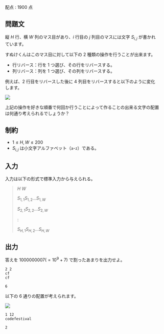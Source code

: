 配点 : $1900$ 点

## 問題文

縦 $H$ 行、横 $W$ 列のマス目があり、$i$ 行目の $j$ 列目のマスには文字 $S_{i,j}$ が書かれています。

すぬけくんはこのマス目に対して以下の $2$ 種類の操作を行うことが出来ます。

- 行リバース：行を $1$ つ選び、その行をリバースする。
- 列リバース：列を $1$ つ選び、その列をリバースする。

例えば、$2$ 行目をリバースした後に $4$ 列目をリバースすると以下のように変化します。

![](https://atcoder.jp/img/code-festival-2016-final/c3a036ddd3c9e6be360bb89d8ee47eed.png)

上記の操作を好きな順番で何回か行うことによって作ることの出来る文字の配置は何通り考えられるでしょうか？

## 制約

- $1 \leq H,W \leq 200$
- $S_{i,j}$ は小文字アルファベット（`a`-`z`）である。

## 入力

入力は以下の形式で標準入力から与えられる。

> $H$ $W$
> 
> $S_{1,1}$$S_{1,2}$$...$$S_{1,W}$
> 
> $S_{2,1}$$S_{2,2}$$...$$S_{2,W}$
> 
> $:$
> 
> $S_{H,1}$$S_{H,2}$$...$$S_{H,W}$

## 出力

答えを $1000000007 (=10^9+7)$ で割ったあまりを出力せよ。

```input1
2 2
cf
cf
```

```output1
6
```

以下の $6$ 通りの配置が考えられます。

![](https://atcoder.jp/img/code-festival-2016-final/ddf2925467af2c9734194a886f819a2b.png)

```input2
1 12
codefestival
```

```output2
2
```